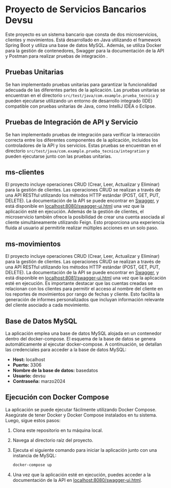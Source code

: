 # Proyecto de Servicios Bancarios Devsu

Este proyecto es un sistema bancario que consta de dos microservicios, clientes y movimientos. Está desarrollado en Java utilizando el framework Spring Boot y utiliza una base de datos MySQL. Además, se utiliza Docker para la gestión de contenedores, Swagger para la documentación de la API y Postman para realizar pruebas de integración .

## Pruebas Unitarias

Se han implementado pruebas unitarias para garantizar la funcionalidad adecuada de las diferentes partes de la aplicación. Las pruebas unitarias se encuentran en el directorio `src/test/java/com.example.prueba_tecnica` y pueden ejecutarse utilizando un entorno de desarrollo integrado (IDE) compatible con pruebas unitarias de Java, como IntelliJ IDEA o Eclipse.

## Pruebas de Integración de API y Servicio

Se han implementado pruebas de integración para verificar la interacción correcta entre los diferentes componentes de la aplicación, incluidos los controladores de la API y los servicios. Estas pruebas se encuentran en el directorio `src/test/java/com.example.prueba_tecnica/integration` y pueden ejecutarse junto con las pruebas unitarias.

## ms-clientes

El proyecto incluye operaciones CRUD (Crear, Leer, Actualizar y Eliminar) para la gestión de clientes. Las operaciones CRUD se realizan a través de una API RESTful utilizando los métodos HTTP estándar (POST, GET, PUT, DELETE). La documentación de la API se puede encontrar en [Swagger](https://swagger.io/), y está disponible en [localhost:8080/swagger-ui.html](http://localhost:8080/swagger-ui.html) una vez que la aplicación esté en ejecución. Además de la gestión de clientes, el microservicio también ofrece la posibilidad de crear una cuenta asociada al cliente simultáneamente utilizando Feign. Esto proporciona una experiencia fluida al usuario al permitirle realizar múltiples acciones en un solo paso.

## ms-movimientos

El proyecto incluye operaciones CRUD (Crear, Leer, Actualizar y Eliminar) para la gestión de clientes. Las operaciones CRUD se realizan a través de una API RESTful utilizando los métodos HTTP estándar (POST, GET, PUT, DELETE). La documentación de la API se puede encontrar en [Swagger](https://swagger.io/), y está disponible en [localhost:8081/swagger-ui.html](http://localhost:8081/swagger-ui.html) una vez que la aplicación esté en ejecución. Es importante destacar que las cuentas creadas se relacionan con los clientes para permitir el acceso al nombre del cliente en los reportes de movimientos por rango de fechas y cliente. Esto facilita la generación de informes personalizados que incluyan información relevante del cliente asociado a cada movimiento.


## Base de Datos MySQL

La aplicación emplea una base de datos MySQL alojada en un contenedor dentro del docker-compose. El esquema de la base de datos se genera automáticamente al ejecutar docker-compose. A continuación, se detallan las credenciales para acceder a la base de datos MySQL:

- **Host:** localhost
- **Puerto:** 3306
- **Nombre de la base de datos:** basedatos
- **Usuario:** devsu
- **Contraseña:** marzo2024

## Ejecución con Docker Compose

La aplicación se puede ejecutar fácilmente utilizando Docker Compose. Asegúrate de tener Docker y Docker Compose instalados en tu sistema. Luego, sigue estos pasos:

1. Clona este repositorio en tu máquina local.

2. Navega al directorio raíz del proyecto.

3. Ejecuta el siguiente comando para iniciar la aplicación junto con una instancia de MySQL:

    ```bash
    docker-compose up
    ```

4. Una vez que la aplicación esté en ejecución, puedes acceder a la documentación de la API en [localhost:8080/swagger-ui.html](http://localhost:8080/swagger-ui.html).